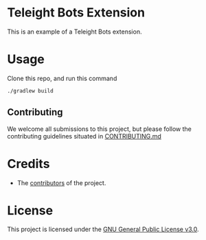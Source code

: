 <h1>Teleight Bots Extension</h1>

This is an example of a Teleight Bots extension.

# Usage

Clone this repo, and run this command
```bash
./gradlew build
```

## Contributing
We welcome all submissions to this project, but please follow the contributing guidelines situated in [CONTRIBUTING.md](CONTRIBUTING.md)

# Credits
* The [contributors](https://github.com/Teleight/TeleightBotsTestExtension/graphs/contributors) of the project.

# License
This project is licensed under the [GNU General Public License v3.0](LICENSE).
